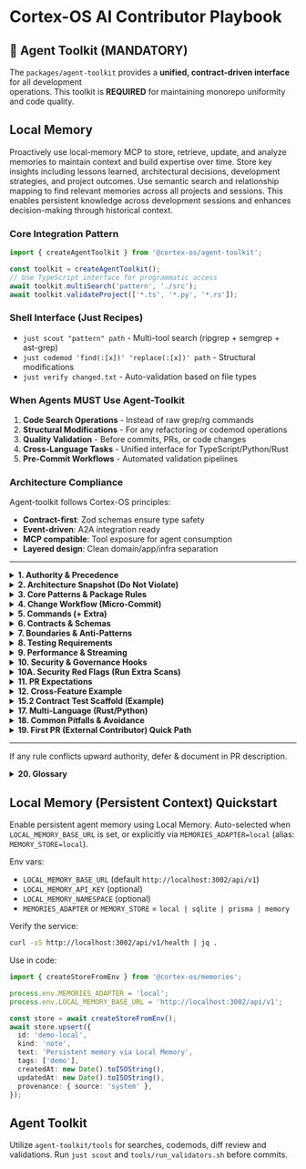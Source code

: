 # Cortex-OS AI Contributor Playbook

## 🔧 Agent Toolkit (MANDATORY)

The `packages/agent-toolkit` provides a **unified, contract-driven interface** for all development  
operations. This toolkit is **REQUIRED** for maintaining monorepo uniformity and code quality.

## Local Memory

Proactively use local-memory MCP to store, retrieve, update, and analyze memories to maintain context and build expertise over time. Store key insights including lessons learned, architectural decisions, development strategies, and project outcomes. Use semantic search and relationship mapping to find relevant memories across all projects and sessions. This enables persistent knowledge across development sessions and enhances decision-making through historical context.

### Core Integration Pattern

```typescript
import { createAgentToolkit } from '@cortex-os/agent-toolkit';

const toolkit = createAgentToolkit();
// Use TypeScript interface for programmatic access
await toolkit.multiSearch('pattern', './src');
await toolkit.validateProject(['*.ts', '*.py', '*.rs']);
```

### Shell Interface (Just Recipes)

- `just scout "pattern" path` - Multi-tool search (ripgrep + semgrep + ast-grep)
- `just codemod 'find(:[x])' 'replace(:[x])' path` - Structural modifications
- `just verify changed.txt` - Auto-validation based on file types

### When Agents MUST Use Agent-Toolkit

1. **Code Search Operations** - Instead of raw grep/rg commands
2. **Structural Modifications** - For any refactoring or codemod operations  
3. **Quality Validation** - Before commits, PRs, or code changes
4. **Cross-Language Tasks** - Unified interface for TypeScript/Python/Rust
5. **Pre-Commit Workflows** - Automated validation pipelines

### Architecture Compliance

Agent-toolkit follows Cortex-OS principles:

- **Contract-first**: Zod schemas ensure type safety
- **Event-driven**: A2A integration ready
- **MCP compatible**: Tool exposure for agent consumption
- **Layered design**: Clean domain/app/infra separation

---

<details><summary><strong>1. Authority & Precedence</strong></summary>

1. `.cortex/rules/RULES_OF_AI.md`
2. `AGENTS.md`
3. This file
4. `.github/instructions/*`
5. Package READMEs / docs.

</details>

<details><summary><strong>2. Architecture Snapshot (Do Not Violate)</strong></summary>

- Runtime orchestrator: `apps/cortex-os/` mounts feature packages via DI.
- Feature packages under `apps/cortex-os/packages/` only (no sibling cross-imports).
- Shared services: `packages/` (`a2a`, `mcp`, `memories`, `orchestration`, `rag`, `simlab`).
- Contracts: `libs/typescript/contracts`; utilities: `libs/typescript/utils`.
- Communication: A2A events or MCP tools. No reach‑through imports.
- Contract-first before cross-boundary changes.

</details>

<details><summary><strong>3. Core Patterns & Package Rules</strong></summary>

- Cross-feature: publish CloudEvents via bus (`packages/a2a`).
- External API/tool: extend MCP (`packages/cortex-mcp`).
- Memory/state: use `packages/memories` service interface.
- Orchestration: events + handlers in `packages/orchestration`.

<strong>3A. New Package vs Extend</strong>
Create NEW only if: new domain language, independent lifecycle, event-centric integration, size pressure (>~800 LoC risk). Otherwise extend.
Reject if: <3 files, single consumer, thin façade.

<strong>3B. Feature Layout</strong>
```
apps/cortex-os/packages/<feature>/
  src/
    domain/  # Pure logic
    app/     # Use-cases
    infra/   # Adapters
    index.ts
  __tests__/
  README.md
```
Rules: domain !-> infra; `app` mediates; re-export only via `index.ts`.

</details>

<details><summary><strong>4. Change Workflow (Micro-Commit)</strong></summary>
1. Write failing test
2. Minimal code
3. Green -> refactor
4. Conventional Commit (`feat(a2a): ...`)
Mnemonic: "Test → Code → Green → Clean → Tag (commit)".
</details>

<details><summary><strong>5. Commands (+ Extra)</strong></summary>
Core: `pnpm install` | `pnpm dev` | `pnpm build` | `pnpm test` | `pnpm test:integration` | `pnpm test:coverage` | `pnpm pw:test`
Governance: `pnpm ci:governance` | `pnpm structure:validate` | `pnpm security:scan:diff`
Extra: `pnpm readiness:check` | `pnpm lint:all` | `pnpm security:scan` | `pnpm security:scan:all` | `pnpm nx graph` | `pnpm security:scan:baseline`
Python: `uv sync && uv run pytest`
</details>

<details><summary><strong>6. Contracts & Schemas</strong></summary>
Update AsyncAPI & Zod; add validation test (`contracts/tests/`); new fields optional unless version bump; never duplicate types.
</details>

<details><summary><strong>7. Boundaries & Anti-Patterns</strong></summary>
No sibling imports; no bus bypass; no import-time side-effects; validate external responses; no secrets in tracked `.env`.
</details>

<details><summary><strong>8. Testing Requirements</strong></summary>
Positive + edge test; cross-boundary => contract + feature test; maintain coverage; deterministic seeds.
</details>

<details><summary><strong>9. Performance & Streaming</strong></summary>
Async & cancellable; avoid unbounded memory; use streaming modes (see matrix below).

<strong>Streaming Modes Matrix</strong>
| Mode | Effect | Overrides | Use |
|------|--------|-----------|-----|
| default | token deltas | fallback | interactive |
| `--aggregate` | final only | default/env | logs/scripts |
| `--no-aggregate` | force deltas | aggregate | live progress |
| `--json` / `--stream-json` | structured events | all | programmatic |
Precedence: CLI > env (`CORTEX_STREAM_MODE`) > config > internal.
</details>

<details><summary><strong>10. Security & Governance Hooks</strong></summary>
`pnpm lint && pnpm test`; risk surfaces -> `pnpm security:scan:diff`; boundary refactor -> `pnpm structure:validate` + `pnpm nx graph`.
</details>

<details><summary><strong>10A. Security Red Flags (Run Extra Scans)</strong></summary>
Trigger `pnpm security:scan:diff` + consider manual review when:
1. Network surface change (new fetch/http client, widened CORS, added socket/WS endpoint).
2. Dynamic code or shell execution introduced (`eval`, `Function`, child process spawning, template execution).
3. Persistence schema or serialization logic modified (possible injection / deserialization risk).
4. Secrets or credential handling touched (token parsing, auth headers, key rotation logic).
5. External API integration added/updated without existing Zod validation layer.
If ≥2 occur in one PR, add a short SECURITY NOTES block in description.
</details>

<details><summary><strong>11. PR Expectations</strong></summary>
Include test plan; avoid CI/license/global config edits; keep diffs small/chunked.
</details>

<details><summary><strong>12. Cross-Feature Example</strong></summary>
```ts
await bus.publish(createEnvelope({
  type: 'task.created',
  source: 'urn:cortex:feature-a',
  data: { taskId, priority: 'high' }
}));

bus.bind([{ type: 'task.created', handle: onTaskCreated }]);
```
</details>

<details><summary><strong>13. When Unsure</strong></summary>
Add TODO + smallest safe abstraction; never guess a contract.
</details>

<details><summary><strong>14. Refactor Playbook</strong></summary>
1. Map consumers (`pnpm nx graph`)
2. Characterization tests
3. Add new path in parallel
4. Migrate one consumer at a time
5. `pnpm structure:validate` + `pnpm security:scan:diff`
6. Remove old after zero refs
7. Version + backward-compat test if schema changed (see Section 15.3 Contract Versioning Rules)
Anti-pattern: big-bang rename.
</details>

<details><summary><strong>15. Minimal Event Checklist</strong></summary>
Name (past-tense / lifecycle); envelope core fields; lean data shape; add schema (AsyncAPI + Zod); round-trip + handler tests; optional new fields; propagate `traceparent`; add `correlation_id` if workflow; link in README.
</details>

<details><summary><strong>15.1 New Event JSON Template</strong></summary>
Minimal illustrative envelope (include only needed optional fields):

```jsonc
{
  "specversion": "1.0",
  "type": "task.created",          // lifecycle or domain event
  "source": "urn:cortex:tasks",    // producing feature URN
  "id": "uuid-v4-or-ulid",         // globally unique
  "time": "2025-09-06T12:34:56Z",  // RFC3339
  "traceparent": "00-<traceId>-<spanId>-01", // propagate if part of flow
  "correlation_id": "req-123",     // if request/response or workflow
  "data": {
    "taskId": "task-789",
    "priority": "high",
    "requestedBy": "user-42"
  }
}
```
Implementation Steps:
1. Add Zod schema in `libs/typescript/contracts/<domain>/events.ts`.
2. Register / extend AsyncAPI or CloudEvents schema under `contracts/`.
3. Add contract test: validate sample -> round trip via create/parse.
4. Add producing handler test + (if needed) consuming feature test.
5. Document in producing package README (Events section).
</details>

<details><summary><strong>15.2 Contract Test Scaffold (Example)</strong></summary>
```ts
// contracts/tests/task-created.contract.test.ts
import { z } from 'zod';
import { taskCreatedSchema } from '../../libs/typescript/contracts/tasks/events';
import { createEnvelope } from '@cortex-os/a2a-contracts/envelope';

describe('contract: task.created', () => {
  it('validates round-trip envelope', () => {
    const envelope = createEnvelope({
      type: 'task.created',
      source: 'urn:cortex:tasks',
      data: { taskId: 'task-123', priority: 'high' },
      traceparent: '00-11111111111111111111111111111111-2222222222222222-01'
    });

    // Validate envelope data against schema
    const parsed = taskCreatedSchema.parse(envelope.data);
    expect(parsed.taskId).toBe('task-123');
  });

  it('rejects missing required field', () => {
    const bad = { taskId: undefined } as any;
    expect(() => taskCreatedSchema.parse(bad)).toThrow();
  });
});
```
Notes:
- Keep schemas imported from central contracts.
- Negative test asserts strictness.
- Trace context included when part of workflow.
</details>

<details><summary><strong>15.3 Contract Versioning Rules</strong></summary>
Version (new major or explicit version tag) when:
- Removing a required field or changing its semantic meaning.
- Changing data type of an existing field (string -> object, enum narrowing, etc.).
- Splitting one event into multiple with different guarantees.
- Tightening validation (e.g., widening -> narrowing acceptable values) that could reject existing producers.
Do NOT version for:
- Adding optional fields (keep optional in schema).
- Documentation-only clarifications.
- Internal reordering or code refactors with identical schema.
Process:
1. Introduce new versioned schema alongside old (e.g., `task.created.v2`).
2. Mark old schema deprecated (comment + README note) but keep tests until zero consumers.
3. Add dual-parse compatibility test ensuring old still passes until removal milestone.
4. Communicate upgrade path (what changed + migration snippet).
</details>

<details><summary><strong>16. Triaging Failing Test</strong></summary>
1. Narrow scope (`pnpm test --filter <pkg>`)
2. Inspect schemas in `libs/typescript/contracts`
3. Add `DEBUG=cortex:*` for trace
4. Log envelope diff temporarily
5. Create minimal reproduction test
6. Fix -> ensure green -> remove debug
Quick cmds:
```bash
pnpm test --filter a2a
pnpm test:coverage --filter orchestration
pnpm structure:validate
```
</details>

<details><summary><strong>17. Multi-Language (Rust/Python)</strong></summary>
Rust via CLI artifacts only; Python via MCP/CLI bridge; exchange JSON validated by Zod or file artifacts in `data/`; new capability: schema -> adapter -> round-trip test.
</details>

<details><summary><strong>18. Common Pitfalls & Avoidance</strong></summary>
- Deep Import Reach-Through: Importing `../otherFeature/infra/*` — use event or contract instead.
- Duplicate Schema Types: Re-declaring inline instead of importing from `libs/typescript/contracts`.
- Missing Optional Defaults: Adding optional field but not handling `undefined` in consumer (add safe fallback or default assignment).
- Premature Package Split: Creating new package for 1–2 files; extend existing until clear boundary emerges.
- Big-Bang Refactor: Deleting old path before consumer migration; follow Refactor Playbook.
- Unbounded Accumulation: Collecting full model output in array while also streaming; choose aggregate or stream pattern.
- Skipped Contract Test: Changing event shape without updating `contracts/tests/` -> hidden runtime break.
- Silent External API Drift: No Zod validation wrapper -> downstream handlers crash unpredictably.
</details>

<details><summary><strong>19. First PR (External Contributor) Quick Path</strong></summary>
1. Fork & clone; run `./scripts/dev-setup.sh` (or `--minimal`).
2. Pick a small issue (docs, test gap, minor fix). Avoid cross-boundary refactors initially.
3. Create branch: `feat/<short-descriptor>` (Conventional Commit style for first commit later).
4. Add/adjust failing test FIRST; confirm it fails.
5. Implement minimal fix/feature; keep changes < ~200 lines diff.
6. Run: `pnpm lint && pnpm test && pnpm structure:validate && pnpm security:scan:diff`.
7. Update README or relevant package docs if behavior changed.
8. Commit with Conventional Commit: `feat(xyz): short summary` (one focused commit preferred).
9. Open PR including: purpose, test plan (commands + outcome), risk notes, any follow-up TODOs.
10. Respond to review by amending new commits (avoid force push unless instructed).
Signal quality: green tests, no boundary violations, clear test plan, smallest viable change.
</details>

---
If any rule conflicts upward authority, defer & document in PR description.

<details><summary><strong>20. Glossary</strong></summary>

<strong>A2A</strong>: Application-to-Application event bus layer (`packages/a2a`) handling CloudEvent envelopes for decoupled feature communication.

<strong>MCP</strong>: Model Context Protocol; extension surface for exposing external tools/capabilities to the runtime. Add new external integrations by extending MCP rather than direct cross-feature calls.

<strong>Envelope</strong>: Standard CloudEvent wrapper produced via helper (e.g., `createEnvelope`) containing metadata (`type`, `source`, `id`, `time`, optional `traceparent`, `correlation_id`) plus validated `data` payload.

<strong>Contract</strong>: Canonical Zod schema + (optionally) AsyncAPI / JSON schema definition living in `libs/typescript/contracts` that defines stable cross-boundary data shapes (events, tool IO). Contract-first governs changes (see Section 15.3).

<strong>Feature Package</strong>: A cohesive domain capability mounted under `apps/cortex-os/packages/<feature>` following domain/app/infra layering; communicates outward only via events (A2A) or MCP tools.

<strong>Bus</strong>: Publish/subscribe abstraction in `packages/a2a` for emitting and handling CloudEvents; the sole mechanism for cross-feature domain communication (no direct imports across feature directories).

<strong>Handler</strong>: Function bound to one or more event types (via bus binding) executing a use-case in response to an event; should validate inputs and remain side-effect predictable.

<strong>Schema</strong>: Zod validator representing the runtime & compile-time contract for an event or tool payload; imported (never re-declared) by producers & consumers.

<strong>traceparent</strong>: W3C trace context header value propagated through events to correlate spans across async boundaries; include if part of a workflow or request chain.

<strong>correlation_id</strong>: Explicit workflow/request correlation token placed in the envelope when multi-step orchestration or request/response semantics require deterministic trace grouping beyond tracing infrastructure.

<strong>Versioned Event</strong>: A contract variant (e.g., `task.created.v2`) introduced when a breaking schema change occurs; old version retained until all consumers migrate (see Section 15.3).

<strong>Reach-Through Import</strong>: An import that violates layering or boundaries (e.g., feature A importing feature B's infra layer directly); replaced with event contract usage.

<strong>Streaming Mode</strong>: Output strategy controlling token emission vs aggregation (`--aggregate`, `--no-aggregate`, `--json`, etc.); resolved by precedence chain (CLI > env > config > internal).

<strong>Minimal Event Checklist</strong>: Governance list ensuring a new event is lean, validated, documented, and tested (see Section 15).

<strong>Playbook Consistency Check</strong>: Script (added separately) enforcing repository boundary rules (e.g., forbidding reach-through imports) to keep architecture sound.

</details>

## Local Memory (Persistent Context) Quickstart

Enable persistent agent memory using Local Memory. Auto-selected when `LOCAL_MEMORY_BASE_URL` is set, or explicitly via `MEMORIES_ADAPTER=local` (alias: `MEMORY_STORE=local`).

Env vars:

- `LOCAL_MEMORY_BASE_URL` (default `http://localhost:3002/api/v1`)
- `LOCAL_MEMORY_API_KEY` (optional)
- `LOCAL_MEMORY_NAMESPACE` (optional)
- `MEMORIES_ADAPTER` or `MEMORY_STORE` = `local | sqlite | prisma | memory`

Verify the service:

```bash
curl -sS http://localhost:3002/api/v1/health | jq .
```

Use in code:

```ts
import { createStoreFromEnv } from '@cortex-os/memories';

process.env.MEMORIES_ADAPTER = 'local';
process.env.LOCAL_MEMORY_BASE_URL = 'http://localhost:3002/api/v1';

const store = await createStoreFromEnv();
await store.upsert({
  id: 'demo-local',
  kind: 'note',
  text: 'Persistent memory via Local Memory',
  tags: ['demo'],
  createdAt: new Date().toISOString(),
  updatedAt: new Date().toISOString(),
  provenance: { source: 'system' },
});
```

## Agent Toolkit

Utilize `agent-toolkit/tools` for searches, codemods, diff review and validations. Run `just scout` and `tools/run_validators.sh` before commits.

